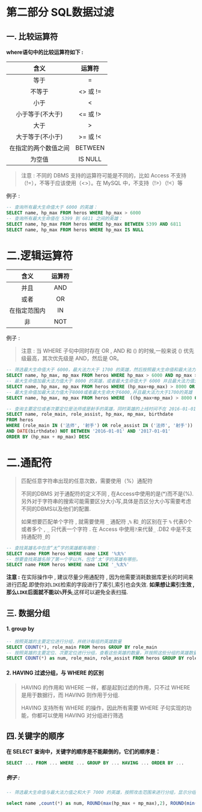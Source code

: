 # 第二部分 SQL数据过滤



## 一. 比较运算符 

**where语句中的比较运算符如下 :** 

|         含义         |  运算符  |
| :------------------: | :------: |
|         等于         |    =     |
|        不等于        | <> 或 != |
|         小于         |    <     |
|   小于等于(不大于)   | <= 或 !> |
|         大于         |    >     |
|   大于等于(不小于)   | >= 或 !< |
| 在指定的两个数值之间 | BETWEEN  |
|        为空值        | IS NULL  |

>  注意  :  不同的 DBMS 支持的运算符可能是不同的，比如 Access 不支持（!=），不等于应该使用（<>）。在 MySQL 中，不支持（!>）（!<）等 

例子 : 

```sql
-- 查询所有最大生命值大于 6000 的英雄：
SELECT name, hp_max FROM heros WHERE hp_max > 6000
-- 查询所有最大生命值在 5399 到 6811 之间的英雄：
SELECT name, hp_max FROM heros WHERE hp_max BETWEEN 5399 AND 6811
SELECT name, hp_max FROM heros WHERE hp_max IS NULL
```


# 二.逻辑运算符

|     含义     | 运算符 |
| :----------: | :----: |
|     并且     |  AND   |
|     或者     |   OR   |
| 在指定范围内 |   IN   |
|      非      |  NOT   |

例子 : 
> 注意 : 当 WHERE 子句中同时存在 OR , AND 和 () 的时候,一般来说 () 优先级最高，其次优先级是 AND，然后是 OR。

```sql
-- 筛选最大生命值大于 6000，最大法力大于 1700 的英雄，然后按照最大生命值和最大法力值之和从高到低进行排序。
SELECT name, hp_max, mp_max FROM heros WHERE hp_max > 6000 AND mp_max > 1700 ORDER BY (hp_max+mp_max) DESC
-- 最大生命值加最大法力值大于 8000 的英雄，或者最大生命值大于 6000 并且最大法力值大于 1700 的英雄。
SELECT name, hp_max, mp_max FROM heros WHERE (hp_max+mp_max) > 8000 OR hp_max > 6000 AND mp_max > 1700 ORDER BY (hp_max+mp_max) DESC;
-- 最大生命值加最大法力值大于8000或者最大生命大于6000,并且最大法力大于1700的英雄
SELECT name, hp_max, mp_max FROM heros WHERE  ((hp_max+mp_max) > 8000 OR hp_max > 6000)  AND mp_max > 1700 ORDER BY (hp_max+mp_max) DESC
```

```sql
-- 查询主要定位或者次要定位是法师或是射手的英雄，同时英雄的上线时间不在 2016-01-01 到 2017-01-01 之间
SELECT name, role_main, role_assist, hp_max, mp_max, birthdate
FROM heros 
WHERE (role_main IN ('法师', '射手') OR role_assist IN ('法师', '射手')) 
AND DATE(birthdate) NOT BETWEEN '2016-01-01' AND '2017-01-01'
ORDER BY (hp_max + mp_max) DESC
```

# 二.通配符
> 匹配任意字符串出现的任意次数，需要使用（%）通配符
>
> 不同的DBMS 对于通配符的定义不同 , 在Access中使用的是(*)而不是(%).另外对于字符串的搜索可能需要区分大小写,具体是否区分大小写需要考虑不同的DBMS以及他们的配置.
>
> 如果想要匹配单个字符 , 就需要使用 `_` 通配符 ,`%` 和`_`的区别在于 `%` 代表0个或者多个 , `_` 只代表一个字符 . 在 Access 中使用`?`来代替`_` .DB2 中是不支持通配符`_`的
```sql
-- 查找英雄名中包含“太”字的英雄都有哪些：
SELECT name FROM heros WHERE name LIKE '%太%'
-- 想要查找英雄名除了第一个字以外，包含‘太’字的英雄有哪些。
SELECT name FROM heros WHERE name LIKE '_%太%'
```

**注意 :** 在实际操作中 , 建议尽量少用通配符 , 因为他需要消耗数据库更长的时间来进行匹配.即使你对`LIKE`检索的字段进行了索引,索引也会失效. **如果想让索引生效 , 那么`LIKE`后面就不能以`%`开头**,这样可以避免全表扫描. 



## 三. 数据分组

#### 1. group by
```sql
-- 按照英雄的主要定位进行分组，并统计每组的英雄数量
SELECT COUNT(*), role_main FROM heros GROUP BY role_main
-- 按照英雄的主要定位、次要定位进行分组，查看这些英雄的数量，并按照这些分组的英雄数量从高到低进行排序
SELECT COUNT(*) as num, role_main, role_assist FROM heros GROUP BY role_main, role_assist ORDER BY num DESC
```
#### 2. HAVING 过滤分组，与 WHERE 的区别
> HAVING 的作用和 WHERE 一样，都是起到过滤的作用，只不过 WHERE 是用于数据行，而 HAVING 则作用于分组.
>
>  HAVING 支持所有 WHERE 的操作，因此所有需要 WHERE 子句实现的功能，你都可以使用 HAVING 对分组进行筛选 



## 四.关键字的顺序

 **在 SELECT 查询中，关键字的顺序是不能颠倒的，它们的顺序是：** 

```sql
SELECT ... FROM ... WHERE ... GROUP BY ... HAVING ... ORDER BY ...
```

##### 例子 : 

```sql
-- 筛选最大生命值与最大法力值之和大于 7000 的英雄，按照攻击范围来进行分组，显示分组的英雄数量，以及分组英雄的最大生命值与法力值之和的平均值、最大值和最小值，并按照分组英雄数从高到低进行排序，其中聚集函数的结果包括小数点后两位。

select name ,count(*) as num, ROUND(max(hp_max + mp_max),2), ROUND(min(hp_max + mp_max),2),ROUND(avg(hp_max + mp_max),2) from heros where (hp_max + mp_max) > 7000 GROUP BY attack_range order by num desc
```



